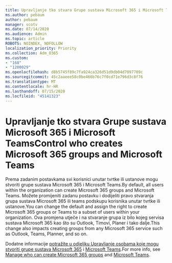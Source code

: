 ```yaml
---
title: Upravljanje tko stvara Grupe sustava Microsoft 365 i Microsoft Teams
ms.author: pebaum
author: pebaum
manager: scotv
ms.date: 07/14/2020
ms.audience: Admin
ms.topic: article
ROBOTS: NOINDEX, NOFOLLOW
localization_priority: Priority
ms.collection: Adm_O365
ms.custom:
- "168"
- "1200029"
ms.openlocfilehash: d8b5745f89c7fa924ca326d51d9db04d7097709c
ms.sourcegitcommit: 45c2aaeee58c0be466b76c7f0cd71e796d3c8f76
ms.translationtype: MT
ms.contentlocale: hr-HR
ms.lasthandoff: 07/15/2020
ms.locfileid: "45141323"
---
```

# <a name="control-who-creates-microsoft-365-groups-and-microsoft-teams"></a><span data-ttu-id="8786e-102">Upravljanje tko stvara Grupe sustava Microsoft 365 i Microsoft Teams</span><span class="sxs-lookup"><span data-stu-id="8786e-102">Control who creates Microsoft 365 groups and Microsoft Teams</span></span>

<span data-ttu-id="8786e-103">Prema zadanim postavkama svi korisnici unutar tvrtke ili ustanove mogu stvoriti grupe sustava Microsoft 365 i Microsoft Teams.</span><span class="sxs-lookup"><span data-stu-id="8786e-103">By default, all users within the organization can create Microsoft 365 groups and Microsoft Teams.</span></span> <span data-ttu-id="8786e-104">Možete promijeniti zadanu postavku i dodijeliti pravo stvaranja grupa sustava Microsoft 365 ili teams podskupu korisnika unutar tvrtke ili ustanove.</span><span class="sxs-lookup"><span data-stu-id="8786e-104">You can change the default and assign the right to create Microsoft 365 groups or Teams to a subset of users within your organization.</span></span> <span data-ttu-id="8786e-105">Ova promjena utječe i na stvaranje grupa iz bilo kojeg servisa sustava Microsoft 365 kao što su Outlook, Timovi, Planer i tako dalje.</span><span class="sxs-lookup"><span data-stu-id="8786e-105">This change also impacts creating groups from any Microsoft 365 service such as Outlook, Teams, Planner, and so on.</span></span>

<span data-ttu-id="8786e-106">Dodatne informacije [potražite u odjeljku Upravljanje osobama koje mogu stvoriti grupe sustava Microsoft 365](https://support.office.com/article/Manage-who-can-create-Office-365-Groups-4c46c8cb-17d0-44b5-9776-005fced8e618) i [Microsoft Teams](https://aka.ms/rtsf).</span><span class="sxs-lookup"><span data-stu-id="8786e-106">For more info, see [Manage who can create Microsoft 365 groups](https://support.office.com/article/Manage-who-can-create-Office-365-Groups-4c46c8cb-17d0-44b5-9776-005fced8e618) and [Microsoft Teams](https://aka.ms/rtsf).</span></span>